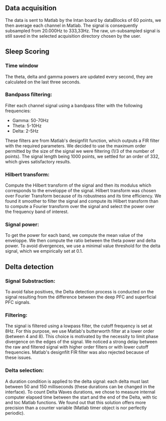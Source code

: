 ## Data acquisition
The data is sent to Matlab by the Intan board by dataBlocks of 60 points, we then average each channel in Matlab. The signal is consequently subsampled from 20.000Hz  to 333,33Hz. The raw, un-subsampled signal is still saved in the selected acquisition directory chosen by the user.
## Sleep Scoring
### Time window
The theta, delta and gamma powers are updated every second, they are calculated on the last three seconds.
### Bandpass filtering:

Filter each channel signal using a bandpass filter with the following frequencies:

* Gamma: 50-70Hz
* Theta: 5-10Hz
* Delta: 2-5Hz

These filters are from Matlab's designfilt function, which outputs a FIR filter with the required parameters. We decided to use the maximum order permitted by the size of the signal we were filtering (1/3 of the number of points). The signal length being 1000 points, we settled for an order of 332, which gives satisfactory results.

### Hilbert transform:

Compute the Hilbert transform of the signal and then its modulus which corresponds to the enveloppe of the signal. Hilbert transform was chosen over Fourier Transform because of its robustness and its time efficiency. We found it smoother to filter the signal and compute its Hilbert transform than to compute a Fourier transform over the signal and select the power over the frequency band of interest.

### Signal power:

To get the power for each band, we compute the mean value of the enveloppe. We then compute the ratio between the theta power and delta power. To avoid divergences, we use a minimal value threshold for the delta signal, which we empirically set at 0.1.

## Delta detection

### Signal Substraction:

To avoid false positives, the Delta detection process is conducted on the signal resulting from the difference between the deep PFC and superficial PFC signals.

### Filtering:

The signal is filtered using a lowpass filter, the cutoff frequency is set at 8Hz. For this purpose, we use Matlab's butterworth filter at a lower order (between 4 and 8). This choice is motivated by the necessity to limit phase divergence on the edges of the signal. We noticed a strong delay between the raw and filtered signal with higher order filters or with lower cutoff frequencies. Matlab's designfilt FIR filter was also rejected because of these issues. 

### Delta selection:

A duration condition is applied to the delta signal: each delta must last between 50 and 150 milliseconds (these durations can be changed in the interface). To count Delta Waves durations, we chose to measure internal computer elapsed time between the start and the end of the Delta, with tic and toc Matlab functions. We found out that this solution offers more precision than a counter variable (Matlab timer object is nor perfectly periodic). 